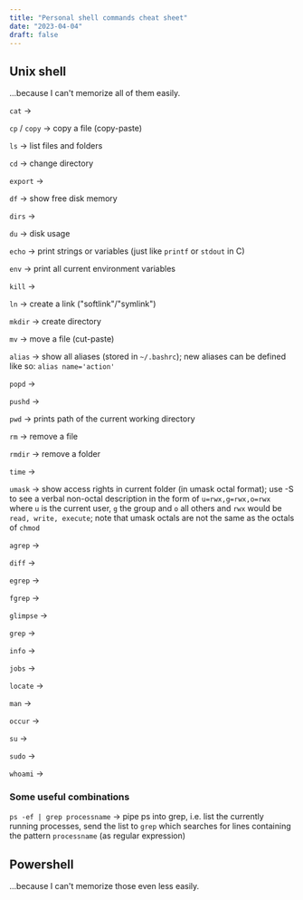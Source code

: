 ```yaml
---
title: "Personal shell commands cheat sheet"
date: "2023-04-04"
draft: false
---
```


## Unix shell

...because I can't memorize all of them easily.

`cat` -> 

`cp` / `copy` -> copy a file (copy-paste)

`ls` -> list files and folders

`cd` -> change directory

`export` -> 

`df` -> show free disk memory

`dirs` -> 

`du` -> disk usage

`echo` -> print strings or variables (just like `printf` or `stdout` in C)

`env` -> print all current environment variables

`kill` -> 

`ln` -> create a link ("softlink"/"symlink")

`mkdir` -> create directory

`mv` -> move a file (cut-paste)

`alias` -> show all aliases (stored in `~/.bashrc`); new aliases can be defined like so: `alias name='action'`

`popd` -> 

`pushd` -> 

`pwd` -> prints path of the current working directory

`rm` -> remove a file

`rmdir` -> remove a folder

`time` -> 

`umask` -> show access rights in current folder (in umask octal format); use -S to see a verbal non-octal description in the form of `u=rwx,g=rwx,o=rwx` where `u` is the current user, `g` the group and `o` all others and `rwx` would be `read, write, execute`; note that umask octals are not the same as the octals of `chmod`  


`agrep` -> 

`diff` -> 

`egrep` -> 

`fgrep` -> 

`glimpse` -> 

`grep` -> 

`info` -> 

`jobs` -> 

`locate` -> 

`man` -> 

`occur` -> 

`su` -> 

`sudo` -> 

`whoami` ->

### Some useful combinations

`ps -ef | grep processname` -> pipe ps into grep, i.e. list the currently running processes, send the list to `grep` which searches for lines containing the pattern `processname` (as regular expression)

## Powershell

...because I can't memorize those even less easily.


